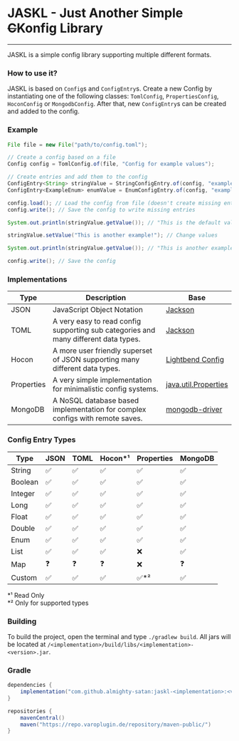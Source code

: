 # JASKL - Just Another Simple ~~C~~Konfig Library
___

JASKL is a simple config library supporting multiple different formats.

### How to use it?
JASKL is based on `Config`s and `ConfigEntry`s. 
Create a new Config by instantiating one of the following classes: 
`TomlConfig`, `PropertiesConfig`,  `HoconConfig` or `MongodbConfig`. 
After that, new `ConfigEntry`s can be created and added to the config.

### Example

```java
File file = new File("path/to/config.toml");

// Create a config based on a file
Config config = TomlConfig.of(file, "Config for example values");

// Create entries and add them to the config
ConfigEntry<String> stringValue = StringConfigEntry.of(config, "example.path.string", "An example String!", "This is the default value!");
ConfigEntry<ExampleEnum> enumValue = EnumConfigEntry.of(config, "example.path.enum", "An example String!", ExampleEnum.EXAMPLE);

config.load(); // Load the config from file (doesn't create missing entries)
config.write(); // Save the config to write missing entries

System.out.println(stringValue.getValue()); // "This is the default value!"

stringValue.setValue("This is another example!"); // Change values

System.out.println(stringValue.getValue()); // "This is another example!"

config.write(); // Save the config
```

### Implementations

| Type       | Description                                                                         | Base                                                                                        |
|------------|-------------------------------------------------------------------------------------|---------------------------------------------------------------------------------------------|
| JSON       | JavaScript Object Notation                                                          | [Jackson](https://github.com/FasterXML/jackson)                                             |
| TOML       | A very easy to read config supporting sub categories and many different data types. | [Jackson](https://github.com/FasterXML/jackson)                                             |
| Hocon      | A more user friendly superset of JSON supporting many different data types.         | [Lightbend Config](https://github.com/lightbend/config)                                     |
| Properties | A very simple implementation for minimalistic config systems.                       | [java.util.Properties](https://docs.oracle.com/javase/8/docs/api/java/util/Properties.html) |
| MongoDB    | A NoSQL database based implementation for complex configs with remote saves.        | [mongodb-driver](https://mvnrepository.com/artifact/org.mongodb/mongodb-driver-sync)        |

### Config Entry Types
| Type    | JSON | TOML | Hocon*¹ | Properties | MongoDB |
|---------|------|------|---------|------------|---------|
| String  | ✅    | ✅    | ✅       | ✅          | ✅       |
| Boolean | ✅    | ✅    | ✅       | ✅          | ✅       |
| Integer | ✅    | ✅    | ✅       | ✅          | ✅       |
| Long    | ✅    | ✅    | ✅       | ✅          | ✅       |
| Float   | ✅    | ✅    | ✅       | ✅          | ✅       |
| Double  | ✅    | ✅    | ✅       | ✅          | ✅       |
| Enum    | ✅    | ✅    | ✅       | ✅          | ✅       |
| List    | ✅    | ✅    | ✅       | ❌          | ✅       |
| Map     | ❓    | ❓    | ❓       | ❌          | ❓       |
| Custom  | ✅    | ✅    | ✅       | ✅*²        | ✅       |

*¹ Read Only<br>
*² Only for supported types

### Building
To build the project, open the terminal and type `./gradlew build`. All jars will be located at `/<implementation>/build/libs/<implementation>-<version>.jar`.

### Gradle
```gradle
dependencies {
    implementation("com.github.almighty-satan:jaskl-<implementation>:<version>")
}

repositories {
    mavenCentral()
    maven("https://repo.varoplugin.de/repository/maven-public/")
}
```
